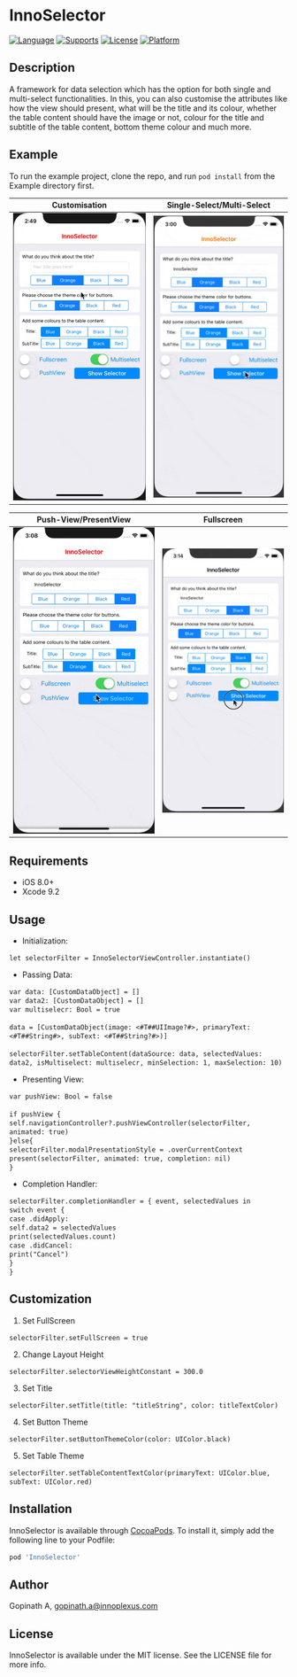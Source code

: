 # InnoSelector
[![Language](https://img.shields.io/badge/language-Swift-orange.svg?style=flat)](https://developer.apple.com/swift/)
[![Supports](https://img.shields.io/badge/supports-CocoaPods%20%7C%20Carthage-green.svg?style=flat)](https://cocoapods.org/)
[![License](https://img.shields.io/cocoapods/l/HeartLoadingView.svg?style=flat)](https://opensource.org/licenses/MIT)
[![Platform](https://img.shields.io/cocoapods/p/HeartLoadingView.svg?style=flat)](https://developer.apple.com/)

## Description
A framework for data selection which has the option for both single and multi-select functionalities. In this, you can also customise the attributes like how the view should present, what will be the title and its colour, whether the table content should have the image or not, colour for the title and subtitle of the table content, bottom theme colour and much more.

## Example
To run the example project, clone the repo, and run `pod install` from the Example directory first.

Customisation              |  Single-Select/Multi-Select
:-------------------------:|:-------------------------:
![](https://github.com/Innoplexus-Consulting-Services/InnoSelector/blob/master/Assets/Clip1.gif)      |  ![](https://github.com/Innoplexus-Consulting-Services/InnoSelector/blob/master/Assets/Clip2.gif)

Push-View/PresentView      |  Fullscreen
:-------------------------:|:-------------------------:
![](https://github.com/Innoplexus-Consulting-Services/InnoSelector/blob/master/Assets/Clip3.gif)                      |  ![](https://github.com/Innoplexus-Consulting-Services/InnoSelector/blob/master/Assets/Clip4.gif)

## Requirements
- iOS 8.0+
- Xcode 9.2

## Usage
- Initialization:
```
let selectorFilter = InnoSelectorViewController.instantiate()
```
- Passing Data:
```
var data: [CustomDataObject] = []
var data2: [CustomDataObject] = []
var multiselecr: Bool = true

data = [CustomDataObject(image: <#T##UIImage?#>, primaryText: <#T##String#>, subText: <#T##String?#>)]

selectorFilter.setTableContent(dataSource: data, selectedValues: data2, isMultiselect: multiselecr, minSelection: 1, maxSelection: 10)
```

- Presenting View:
```
var pushView: Bool = false

if pushView {
self.navigationController?.pushViewController(selectorFilter, animated: true)
}else{
selectorFilter.modalPresentationStyle = .overCurrentContext
present(selectorFilter, animated: true, completion: nil)
}
```
- Completion Handler:
```
selectorFilter.completionHandler = { event, selectedValues in
switch event {
case .didApply:
self.data2 = selectedValues
print(selectedValues.count)
case .didCancel:
print("Cancel")
}
}
```

## Customization
1. Set FullScreen
```
selectorFilter.setFullScreen = true
```
2. Change Layout Height
```
selectorFilter.selectorViewHeightConstant = 300.0
```
3. Set Title
```
selectorFilter.setTitle(title: "titleString", color: titleTextColor)
```
4. Set Button Theme
```
selectorFilter.setButtonThemeColor(color: UIColor.black)
```
5. Set Table Theme
```
selectorFilter.setTableContentTextColor(primaryText: UIColor.blue, subText: UIColor.red)
```
## Installation

InnoSelector is available through [CocoaPods](http://cocoapods.org). To install
it, simply add the following line to your Podfile:

```ruby
pod 'InnoSelector'
```

## Author

Gopinath A, gopinath.a@innoplexus.com

## License

InnoSelector is available under the MIT license. See the LICENSE file for more info.
